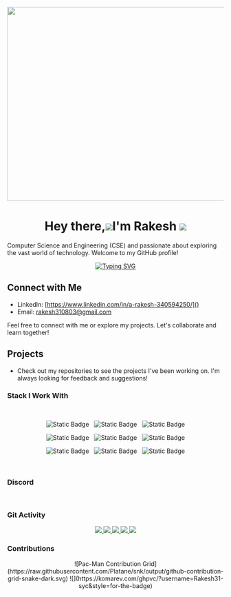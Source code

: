 <p align="center">  
  <img height=450 width=1080 src="https://github.com/Rakesh31-syc/Rakesh31-syc/blob/main/components/volo.gif">
</p>

<h1 align="center">Hey there,<img src="https://media0.giphy.com/media/CJ5bKVKLSQsrs3nJw2/giphy.gif?cid=ecf05e47364l6yzbqdzlp2k0hspl1dydxmkx2bzynhf75gg9&rid=giphy.gif&ct=s" width="50">I'm Rakesh <img src="https://media4.giphy.com/media/2upjCjg1mWDypXxPw9/giphy.gif?cid=790b76115842c8205fb50fad2826acd5ed1736d898875675&rid=giphy.gif&ct=s" width="50"></h1>

 Computer Science and Engineering (CSE) and passionate about exploring the vast world of technology. Welcome to my GitHub profile!



<div align="center">  
  <a href="https://git.io/typing-svg">
    <img src="https://readme-typing-svg.demolab.com?font=Gloria+Hallelujah&pause=1000&color=A56DCF&center=true&vCenter=true&width=500&height=100&lines=Full+Stack+;Software+Enthusiast;Open+Source+Contributor;Tech+Explorer;AI+Enthusiast" alt="Typing SVG" />
  </a>
</div>

## Connect with Me
- LinkedIn: [https://www.linkedin.com/in/a-rakesh-340594250/]()
- Email: rakesh310803@gmail.com

Feel free to connect with me or explore my projects. Let's collaborate and learn together!


## Projects
- Check out my repositories to see the projects I've been working on. I'm always looking for feedback and suggestions!

### Stack I Work With

<br/>

<p align="center">
<img alt="Static Badge" src="https://img.shields.io/badge/PYTHON-3776AB?style=for-the-badge&logo=python&logoColor=white&logoSize=auto">
&nbsp;
<img alt="Static Badge" src="https://img.shields.io/badge/JAVA-007396?style=for-the-badge&logo=openjdk&logoColor=white&logoSize=auto">
&nbsp;
<img alt="Static Badge" src="https://img.shields.io/badge/C%2B%2B-00599C?style=for-the-badge&logo=c%2B%2B&logoColor=white&logoSize=auto">
</p>

<p align="center">
<img alt="Static Badge" src="https://img.shields.io/badge/HTML-E34F26?style=for-the-badge&logo=html5&logoColor=white&logoSize=auto">
&nbsp;
<img alt="Static Badge" src="https://img.shields.io/badge/CSS-1572B6?style=for-the-badge&logo=css3&logoColor=white&logoSize=auto">
&nbsp;
<img alt="Static Badge" src="https://img.shields.io/badge/JAVASCRIPT-F7DF1E?style=for-the-badge&logo=javascript&logoColor=white&logoSize=auto">
</p>

<p align="center">
<img alt="Static Badge" src="https://img.shields.io/badge/REACT-61DAFB?style=for-the-badge&logo=react&logoColor=white&logoSize=auto">
&nbsp;
<img alt="Static Badge" src="https://img.shields.io/badge/NODEJS-339933?style=for-the-badge&logo=nodedotjs&logoColor=white&logoSize=auto">
&nbsp;
<img alt="Static Badge" src="https://img.shields.io/badge/DOCKER-2496ED?style=for-the-badge&logo=Docker&logoColor=white&logoSize=auto">
</p>

<br/>

### Discord



<br/>

### Git Activity

<div align="center">
   <a href="https://github.com/Rakesh31-syc">
      <img src="https://github-profile-summary-cards.vercel.app/api/cards/profile-details?username=Rakesh31-syc&theme=github_dark" />
   </a>
   <a href="https://github.com/Rakesh31-syc">
      <img src="https://github-profile-summary-cards.vercel.app/api/cards/most-commit-language?username=Rakesh31-syc&theme=github_dark" />
   </a>
   <a href="https://github.com/Rakesh31-syc">
      <img src="https://github-profile-summary-cards.vercel.app/api/cards/stats?username=Rakesh31-syc&theme=github_dark" />
   </a>
   <a href="https://github.com/Rakesh31-syc">
      <img src="https://github-profile-summary-cards.vercel.app/api/cards/repos-per-language?username=Rakesh31-syc&theme=github_dark" />
   </a>
   <a href="https://github.com/Rakesh31-syc">
      <img src="https://github-profile-summary-cards.vercel.app/api/cards/productive-time?username=Rakesh31-syc&theme=github_dark" />
   </a>
</div>

### Contributions

<div align="center">
   ![Pac-Man Contribution Grid](https://raw.githubusercontent.com/Platane/snk/output/github-contribution-grid-snake-dark.svg)
   ![](https://komarev.com/ghpvc/?username=Rakesh31-syc&style=for-the-badge)
</div>
